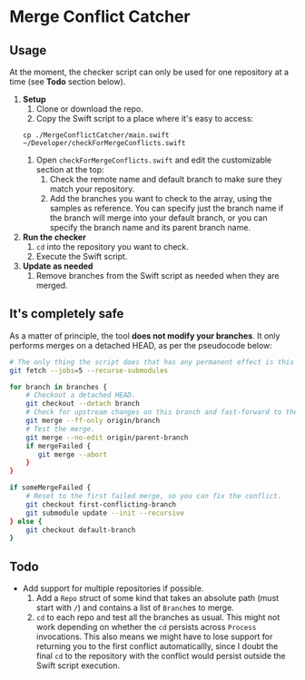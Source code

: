 # Merge Conflict Catcher

## Usage

At the moment, the checker script can only be used for one repository at a time (see **Todo** section below).

1. **Setup**
    1. Clone or download the repo.
    1. Copy the Swift script to a place where it's easy to access:
    ```
    cp ./MergeConflictCatcher/main.swift ~/Developer/checkForMergeConflicts.swift
    ```
    1. Open `checkForMergeConflicts.swift` and edit the customizable section at the top:
        1. Check the remote name and default branch to make sure they match your repository.
        1. Add the branches you want to check to the array, using the samples as reference. You can specify just the branch name if the branch will merge into your default branch, or you can specify the branch name and its parent branch name.
1. **Run the checker**
    1. `cd` into the repository you want to check.
    1. Execute the Swift script.
1. **Update as needed**
    1. Remove branches from the Swift script as needed when they are merged.

## It's completely safe

As a matter of principle, the tool **does not modify your branches**. It only performs merges on a detached HEAD, as per the pseudocode below:

```bash
# The only thing the script does that has any permanent effect is this `git fetch`.
git fetch --jobs=5 --recurse-submodules

for branch in branches {
    # Checkout a detached HEAD.
    git checkout --detach branch
    # Check for upstream changes on this branch and fast-forward to the latest version.
    git merge --ff-only origin/branch
    # Test the merge.
    git merge --no-edit origin/parent-branch
    if mergeFailed {
       git merge --abort
    }
}

if someMergeFailed {
    # Reset to the first failed merge, so you can fix the conflict.
    git checkout first-conflicting-branch
    git submodule update --init --recursive
} else {
    git checkout default-branch
}
```

## Todo

- Add support for multiple repositories if possible.
    1. Add a `Repo` struct of some kind that takes an absolute path (must start with `/`) and contains a list of `Branch`es to merge.
    1. `cd` to each repo and test all the branches as usual. This might not work depending on whether the `cd` persists across `Process` invocations. This also means we might have to lose support for returning you to the first conflict automaticallly, since I doubt the final `cd` to the repository with the conflict would persist outside the Swift script execution.

